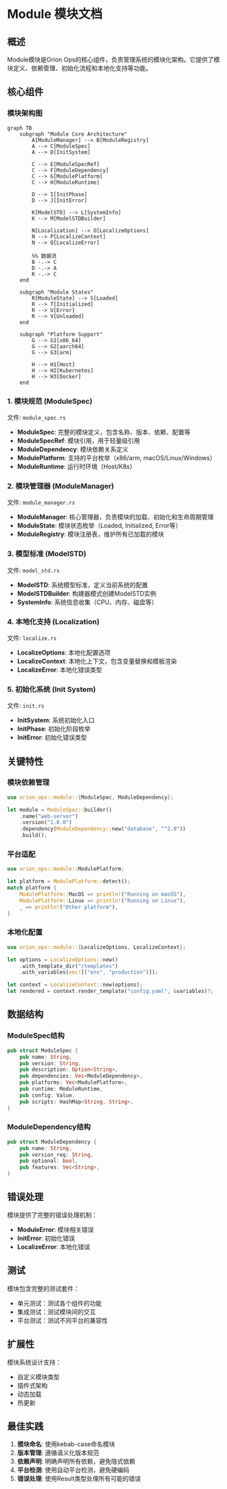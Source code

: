 # Module 模块文档

## 概述
Module模块是Orion Ops的核心组件，负责管理系统的模块化架构。它提供了模块定义、依赖管理、初始化流程和本地化支持等功能。

## 核心组件

### 模块架构图

```mermaid
graph TB
    subgraph "Module Core Architecture"
        A[ModuleManager] --> B[ModuleRegistry]
        A --> C[ModuleSpec]
        A --> D[InitSystem]
        
        C --> E[ModuleSpecRef]
        C --> F[ModuleDependency]
        C --> G[ModulePlatform]
        C --> H[ModuleRuntime]
        
        D --> I[InitPhase]
        D --> J[InitError]
        
        K[ModelSTD] --> L[SystemInfo]
        K --> M[ModelSTDBuilder]
        
        N[Localization] --> O[LocalizeOptions]
        N --> P[LocalizeContext]
        N --> Q[LocalizeError]
        
        %% 数据流
        B -.-> C
        D -.-> A
        K -.-> C
    end
    
    subgraph "Module States"
        R[ModuleState] --> S[Loaded]
        R --> T[Initialized]
        R --> U[Error]
        R --> V[Unloaded]
    end
    
    subgraph "Platform Support"
        G --> G1[x86_64]
        G --> G2[aarch64]
        G --> G3[arm]
        
        H --> H1[Host]
        H --> H2[Kubernetes]
        H --> H3[Docker]
    end
```

### 1. 模块规范 (ModuleSpec)
文件: `module_spec.rs`
- **ModuleSpec**: 完整的模块定义，包含名称、版本、依赖、配置等
- **ModuleSpecRef**: 模块引用，用于轻量级引用
- **ModuleDependency**: 模块依赖关系定义
- **ModulePlatform**: 支持的平台枚举（x86/arm, macOS/Linux/Windows）
- **ModuleRuntime**: 运行时环境（Host/K8s）

### 2. 模块管理器 (ModuleManager)
文件: `module_manager.rs`
- **ModuleManager**: 核心管理器，负责模块的加载、初始化和生命周期管理
- **ModuleState**: 模块状态枚举（Loaded, Initialized, Error等）
- **ModuleRegistry**: 模块注册表，维护所有已加载的模块

### 3. 模型标准 (ModelSTD)
文件: `model_std.rs`
- **ModelSTD**: 系统模型标准，定义当前系统的配置
- **ModelSTDBuilder**: 构建器模式创建ModelSTD实例
- **SystemInfo**: 系统信息收集（CPU、内存、磁盘等）

### 4. 本地化支持 (Localization)
文件: `localize.rs`
- **LocalizeOptions**: 本地化配置选项
- **LocalizeContext**: 本地化上下文，包含变量替换和模板渲染
- **LocalizeError**: 本地化错误类型

### 5. 初始化系统 (Init System)
文件: `init.rs`
- **InitSystem**: 系统初始化入口
- **InitPhase**: 初始化阶段枚举
- **InitError**: 初始化错误类型

## 关键特性

### 模块依赖管理
```rust
use orion_ops::module::{ModuleSpec, ModuleDependency};

let module = ModuleSpec::builder()
    .name("web-server")
    .version("1.0.0")
    .dependency(ModuleDependency::new("database", "^2.0"))
    .build();
```

### 平台适配
```rust
use orion_ops::module::ModulePlatform;

let platform = ModulePlatform::detect();
match platform {
    ModulePlatform::MacOS => println!("Running on macOS"),
    ModulePlatform::Linux => println!("Running on Linux"),
    _ => println!("Other platform"),
}
```

### 本地化配置
```rust
use orion_ops::module::{LocalizeOptions, LocalizeContext};

let options = LocalizeOptions::new()
    .with_template_dir("/templates")
    .with_variables(vec![("env", "production")]);

let context = LocalizeContext::new(options);
let rendered = context.render_template("config.yaml", &variables)?;
```

## 数据结构

### ModuleSpec结构
```rust
pub struct ModuleSpec {
    pub name: String,
    pub version: String,
    pub description: Option<String>,
    pub dependencies: Vec<ModuleDependency>,
    pub platforms: Vec<ModulePlatform>,
    pub runtime: ModuleRuntime,
    pub config: Value,
    pub scripts: HashMap<String, String>,
}
```

### ModuleDependency结构
```rust
pub struct ModuleDependency {
    pub name: String,
    pub version_req: String,
    pub optional: bool,
    pub features: Vec<String>,
}
```

## 错误处理

模块提供了完整的错误处理机制：
- **ModuleError**: 模块相关错误
- **InitError**: 初始化错误
- **LocalizeError**: 本地化错误

## 测试

模块包含完整的测试套件：
- 单元测试：测试各个组件的功能
- 集成测试：测试模块间的交互
- 平台测试：测试不同平台的兼容性

## 扩展性

模块系统设计支持：
- 自定义模块类型
- 插件式架构
- 动态加载
- 热更新

## 最佳实践

1. **模块命名**: 使用kebab-case命名模块
2. **版本管理**: 遵循语义化版本规范
3. **依赖声明**: 明确声明所有依赖，避免隐式依赖
4. **平台检测**: 使用自动平台检测，避免硬编码
5. **错误处理**: 使用Result类型处理所有可能的错误